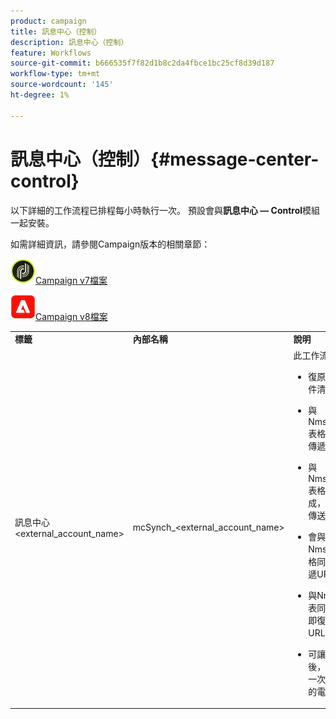 ```yaml
---
product: campaign
title: 訊息中心（控制）
description: 訊息中心（控制）
feature: Workflows
source-git-commit: b666535f7f82d1b8c2da4fbce1bc25cf8d39d187
workflow-type: tm+mt
source-wordcount: '145'
ht-degree: 1%

---
```



# 訊息中心（控制）{#message-center-control}



以下詳細的工作流程已排程每小時執行一次。 預設會與&#x200B;**訊息中心 — Control**&#x200B;模組一起安裝。


如需詳細資訊，請參閱Campaign版本的相關章節：

![](assets/do-not-localize/v7.jpeg)[Campaign v7檔案](../../message-center/using/about-transactional-messaging.md)

![](assets/do-not-localize/v8.png)[Campaign v8檔案](https://experienceleague.adobe.com/docs/campaign/campaign-v8/send/transactional.html)


<table> 
 <tbody> 
  <tr> 
   <td> <strong>標籤</strong><br /> </td> 
   <td> <strong>內部名稱</strong><br /> </td> 
   <td> <strong>說明</strong><br /> </td> 
  </tr> 
  <tr> 
   <td> 訊息中心&lt;external_account_name&gt;<br /> </td> 
   <td> mcSynch_&lt;external_account_name&gt;<br /> </td> 
   <td> 此工作流程： <br /> 
    <ul> 
     <li> <p>復原作業處理的事件清單。</p> </li> 
     <li> <p>與NmsBroadLogMsg表格同步，以復原傳遞訊息資格。</p> </li> 
     <li> <p>與NmsBroadLogMsg表格的同步一完成，就會復原事件傳送記錄檔。</p> </li> 
     <li> <p>會與NmsTrackingUrl表格同步，以復原傳遞URL的追蹤。</p> </li> 
     <li> <p>與NmsTrackingUrl表同步完成後，立即復原事件追蹤URL。</p> </li> 
     <li> <p>可讓您在傳送傳遞後，每三小時復原一次所有置於隔離的電子郵件地址。</p> </li> 
    </ul> </td> 
  </tr> 
 </tbody> 
</table>


